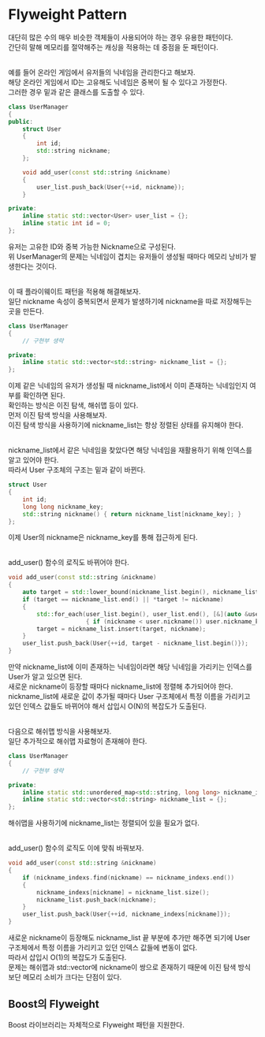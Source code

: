 # Flyweight Pattern  

대단히 많은 수의 매우 비슷한 객체들이 사용되어야 하는 경우 유용한 패턴이다.  
간단히 말해 메모리를 절약해주는 캐싱을 적용하는 데 중점을 둔 패턴이다.  
&nbsp;  

예를 들어 온라인 게임에서 유저들의 닉네임을 관리한다고 해보자.  
해당 온라인 게임에서 ID는 고유해도 닉네임은 중복이 될 수 있다고 가정한다.  
그러한 경우 밑과 같은 클래스를 도출할 수 있다.  
```c++
class UserManager
{
public:
    struct User
    {
        int id;
        std::string nickname;
    };

    void add_user(const std::string &nickname)
    {
        user_list.push_back(User{++id, nickname});
    }

private:
    inline static std::vector<User> user_list = {};
    inline static int id = 0;
};
```
유저는 고유한 ID와 중복 가능한 Nickname으로 구성된다.  
위 UserManager의 문제는 닉네임이 겹치는 유저들이 생성될 때마다 메모리 낭비가 발생한다는 것이다.   
&nbsp;  

이 때 플라이웨이트 패턴을 적용해 해결해보자.  
일단 nickname 속성이 중복되면서 문제가 발생하기에 nickname을 따로 저장해두는 곳을 만든다.  

```c++
class UserManager
{
    // 구현부 생략

private:
    inline static std::vector<std::string> nickname_list = {};
};
```
이제 같은 닉네임의 유저가 생성될 때 nickname_list에서 이미 존재하는 닉네임인지 여부를 확인하면 된다.  
확인하는 방식은 이진 탐색, 해쉬맵 등이 있다.  
먼저 이진 탐색 방식을 사용해보자.  
이진 탐색 방식을 사용하기에 nickname_list는 항상 정렬된 상태를 유지해야 한다.  
&nbsp;  

nickname_list에서 같은 닉네임을 찾았다면 해당 닉네임을 재활용하기 위해 인덱스를 알고 있어야 한다.  
따라서 User 구조체의 구조는 밑과 같이 바뀐다.  
```c++
struct User
{
    int id;
    long long nickname_key;
    std::string nickname() { return nickname_list[nickname_key]; }
};
```
이제 User의 nickname은 nickname_key를 통해 접근하게 된다.  
&nbsp;  

add_user() 함수의 로직도 바뀌어야 한다.  
```c++
void add_user(const std::string &nickname)
{
    auto target = std::lower_bound(nickname_list.begin(), nickname_list.end(), nickname);
    if (target == nickname_list.end() || *target != nickname)
    {
        std::for_each(user_list.begin(), user_list.end(), [&](auto &user)
                      { if (nickname < user.nickname()) user.nickname_key++; });
        target = nickname_list.insert(target, nickname);
    }
    user_list.push_back(User{++id, target - nickname_list.begin()});
}
```
만약 nickname_list에 이미 존재하는 닉네임이라면 해당 닉네임을 가리키는 인덱스를 User가 알고 있으면 된다.  
새로운 nickname이 등장할 때마다 nickname_list에 정렬해 추가되어야 한다.  
nickname_list에 새로운 값이 추가될 때마다 User 구조체에서 특정 이름을 가리키고 있던 인덱스 값들도 바뀌어야 해서 삽입시 O(N)의 복잡도가 도출된다.  
&nbsp;  

다음으로 해쉬맵 방식을 사용해보자.  
일단 추가적으로 해쉬맵 자료형이 존재해야 한다.  
```c++
class UserManager
{
    // 구현부 생략

private:
    inline static std::unordered_map<std::string, long long> nickname_indexs = {};
    inline static std::vector<std::string> nickname_list = {};
};
```
해쉬맵을 사용하기에 nickname_list는 정렬되어 있을 필요가 없다.  
&nbsp;  

add_user() 함수의 로직도 이에 맞춰 바꿔보자.  
```c++
void add_user(const std::string &nickname)
{
    if (nickname_indexs.find(nickname) == nickname_indexs.end())
    {
        nickname_indexs[nickname] = nickname_list.size();
        nickname_list.push_back(nickname);
    }
    user_list.push_back(User{++id, nickname_indexs[nickname]});
}
```
새로운 nickname이 등장해도 nickname_list 끝 부분에 추가만 해주면 되기에 User 구조체에서 특정 이름을 가리키고 있던 인덱스 값들에 변동이 없다.  
따라서 삽입시 O(1)의 복잡도가 도출된다.  
문제는 해쉬맵과 std::vector에 nickname이 쌍으로 존재하기 때문에 이진 탐색 방식보단 메모리 소비가 크다는 단점이 있다.  

## Boost의 Flyweight  

Boost 라이브러리는 자체적으로 Flyweight 패턴을 지원한다.  
